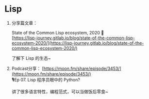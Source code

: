 # Lisp

1. 分享篇文章：

   State of the Common Lisp ecosystem, 2020 🎉   
   [https://lisp-journey.gitlab.io/blog/state-of-the-common-lisp-ecosystem-2020/](https://lisp-journey.gitlab.io/blog/state-of-the-common-lisp-ecosystem-2020/)

   了解下 Lisp 的生态~

2. Podcast分享： [https://moon.fm/share/episode/3453/](https://moon.fm/share/episode/3453/)  
   🎙Ep 07. Lisp 程序员眼中的 Python?

   讲了很多语言特性，编程范式，可以当做饭后零食~

